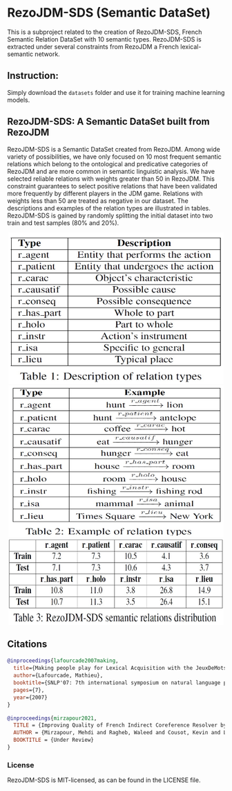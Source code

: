# RezoJDM-SDS (Semantic DataSet)
This is a subproject related to the creation of RezoJDM-SDS, French Semantic Relation DataSet with 10 semantic types. RezoJDM-SDS is extracted under several constraints from RezoJDM a French lexical-semantic network.

## Instruction:  

Simply download the `datasets` folder and use it for training machine learning models.


## RezoJDM-SDS: A Semantic DataSet built from RezoJDM

RezoJDM-SDS is a Semantic DataSet created from RezoJDM. Among wide variety of possibilities, we have only focused on 10 most frequent semantic relations which belong to the ontological and predicative categories of RezoJDM and are more common in semantic linguistic analysis. We have selected reliable relations with weights greater than 50 in RezoJDM. This constraint guarantees to select positive relations that have been validated more frequently by different players in the JDM game. Relations with weights less than 50 are treated as negative in our dataset. The descriptions and examples of the relation types are illustrated in tables. RezoJDM-SDS is gained by randomly splitting the initial dataset into two train and test samples (80\% and 20\%). 

<p align="center">
  <img src="https://github.com/mehdi-mirzapour/RezoJDM-SDS/blob/main/resources/Table_1.jpg" width="500" height="350">
  <br>
  <img src="https://github.com/mehdi-mirzapour/RezoJDM-SDS/blob/main/resources/Table_2.jpg" width="500" height="350">
  <img src="https://github.com/mehdi-mirzapour/RezoJDM-SDS/blob/main/resources/Table_3.jpg" width="500" height="200">
</p>


## Citations
```bibtex
@inproceedings{lafourcade2007making,
  title={Making people play for Lexical Acquisition with the JeuxDeMots prototype},
  author={Lafourcade, Mathieu},
  booktitle={SNLP'07: 7th international symposium on natural language processing},
  pages={7},
  year={2007}
}
```

```bibtex
@inproceedings{mirzapour2021,
  TITLE = {Improving Quality of French Indirect Coreference Resolver by Employing Semantic Features from RezoJDM},
  AUTHOR = {Mirzapour, Mehdi and Ragheb, Waleed and Cousot, Kevin and Lafourcade, Mathieu and Jacquenet, Hélène and Carbon, Lawrence},
  BOOKTITLE = {Under Review}
}
```

### License
RezoJDM-SDS is MIT-licensed, as can be found in the LICENSE file.

